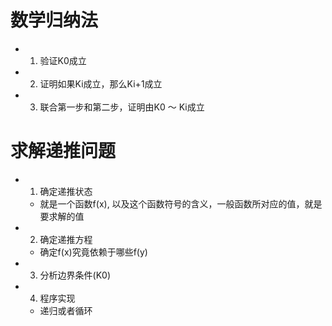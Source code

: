 # 数学归纳法

- 1. 验证K0成立

- 2. 证明如果Ki成立，那么Ki+1成立

- 3. 联合第一步和第二步，证明由K0 ～ Ki成立



# 求解递推问题
- 1. 确定递推状态
  - 就是一个函数f(x), 以及这个函数符号的含义，一般函数所对应的值，就是要求解的值

- 2. 确定递推方程
  - 确定f(x)究竟依赖于哪些f(y)

- 3. 分析边界条件(K0)

- 4. 程序实现
  - 递归或者循环